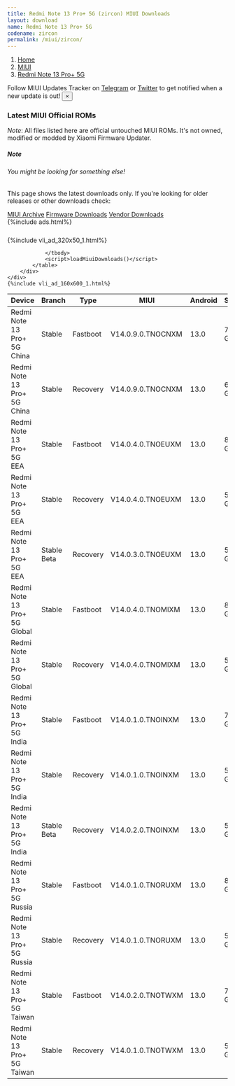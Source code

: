 ```yaml
---
title: Redmi Note 13 Pro+ 5G (zircon) MIUI Downloads
layout: download
name: Redmi Note 13 Pro+ 5G
codename: zircon
permalink: /miui/zircon/
---
```

<nav aria-label="breadcrumb">
    <ol class="breadcrumb">
        <li class="breadcrumb-item"><a href="/">Home</a></li>
        <li class="breadcrumb-item"><a href="/miui/">MIUI</a></li>
        <li class="breadcrumb-item active" aria-current="page"><a href="/miui/zircon/">Redmi Note 13 Pro+ 5G</a></li>
    </ol>
</nav>
<div class="alert alert-primary alert-dismissible fade show" role="alert">
    Follow MIUI Updates Tracker on <a href="https://t.me/MIUIUpdatesTracker" class="alert-link">Telegram</a>
     or <a href="https://twitter.com/MiFwUpdater" class="alert-link">Twitter</a> to get notified when a new update is out!
    <button type="button" class="close" data-dismiss="alert" aria-label="Close">
        <span aria-hidden="true">&times;</span>
    </button>
</div>

### Latest MIUI Official ROMs
*Note*: All files listed here are official untouched MIUI ROMs. It's not owned, modified or modded by Xiaomi Firmware Updater.
<div class="card">
  <div class="card-body">
    <h5 class="card-title">Note</h5>
    <h6 class="card-subtitle mb-2 text-muted">You might be looking for something else!</h6>
    <p class="card-text">This page shows the latest downloads only.
     If you're looking for older releases or other downloads check:</p>
    <a href="/archive/miui/zircon/" class="card-link">MIUI Archive</a>
    <a href="/firmware/zircon/" class="card-link">Firmware Downloads</a>
    <a href="/vendor/zircon/" class="card-link">Vendor Downloads</a>
  </div>
</div>
{%include ads.html%}
<div class="row justify-content-center">
    <div class="col-10">
        <div class="table-responsive-md" style="margin-top: 25px;">
            {%include vli_ad_320x50_1.html%}
            <table id="miui" class="display dt-responsive nowrap compact table table-striped table-hover table-sm">
                <thead class="thead-dark">
                    <tr>
                        <th data-ref="device">Device</th>
                        <th data-ref="branch">Branch</th>
                        <th data-ref="type">Type</th>
                        <th data-ref="miui">MIUI</th>
                        <th data-ref="android">Android</th>
                        <th data-ref="size">Size</th>
                        <th data-ref="size">Date</th>
                        <th data-ref="link">Link</th>
                    </tr>
                </thead>
                <tbody>
                <tr><td>Redmi Note 13 Pro+ 5G China</td><td>Stable</td><td>Fastboot</td><td>V14.0.9.0.TNOCNXM</td><td>13.0</td><td>7.7 GB</td><td>2023-12-29</td><td><a href="/miui/zircon/stable/V14.0.9.0.TNOCNXM/">Download</a></td></tr>
<tr><td>Redmi Note 13 Pro+ 5G China</td><td>Stable</td><td>Recovery</td><td>V14.0.9.0.TNOCNXM</td><td>13.0</td><td>6.2 GB</td><td>2024-01-08</td><td><a href="/miui/zircon/stable/V14.0.9.0.TNOCNXM/">Download</a></td></tr>
<tr><td>Redmi Note 13 Pro+ 5G EEA</td><td>Stable</td><td>Fastboot</td><td>V14.0.4.0.TNOEUXM</td><td>13.0</td><td>8.1 GB</td><td>2024-01-05</td><td><a href="/miui/zircon/stable/V14.0.4.0.TNOEUXM/">Download</a></td></tr>
<tr><td>Redmi Note 13 Pro+ 5G EEA</td><td>Stable</td><td>Recovery</td><td>V14.0.4.0.TNOEUXM</td><td>13.0</td><td>5.7 GB</td><td>2024-01-16</td><td><a href="/miui/zircon/stable/V14.0.4.0.TNOEUXM/">Download</a></td></tr>
<tr><td>Redmi Note 13 Pro+ 5G EEA</td><td>Stable Beta</td><td>Recovery</td><td>V14.0.3.0.TNOEUXM</td><td>13.0</td><td>5.6 GB</td><td>2023-12-04</td><td><a href="/miui/zircon/stable beta/V14.0.3.0.TNOEUXM/">Download</a></td></tr>
<tr><td>Redmi Note 13 Pro+ 5G Global</td><td>Stable</td><td>Fastboot</td><td>V14.0.4.0.TNOMIXM</td><td>13.0</td><td>8.4 GB</td><td>2024-01-02</td><td><a href="/miui/zircon/stable/V14.0.4.0.TNOMIXM/">Download</a></td></tr>
<tr><td>Redmi Note 13 Pro+ 5G Global</td><td>Stable</td><td>Recovery</td><td>V14.0.4.0.TNOMIXM</td><td>13.0</td><td>5.6 GB</td><td>2024-01-16</td><td><a href="/miui/zircon/stable/V14.0.4.0.TNOMIXM/">Download</a></td></tr>
<tr><td>Redmi Note 13 Pro+ 5G India</td><td>Stable</td><td>Fastboot</td><td>V14.0.1.0.TNOINXM</td><td>13.0</td><td>7.0 GB</td><td>2023-11-08</td><td><a href="/miui/zircon/stable/V14.0.1.0.TNOINXM/">Download</a></td></tr>
<tr><td>Redmi Note 13 Pro+ 5G India</td><td>Stable</td><td>Recovery</td><td>V14.0.1.0.TNOINXM</td><td>13.0</td><td>5.4 GB</td><td>2024-01-09</td><td><a href="/miui/zircon/stable/V14.0.1.0.TNOINXM/">Download</a></td></tr>
<tr><td>Redmi Note 13 Pro+ 5G India</td><td>Stable Beta</td><td>Recovery</td><td>V14.0.2.0.TNOINXM</td><td>13.0</td><td>5.5 GB</td><td>2024-01-19</td><td><a href="/miui/zircon/stable beta/V14.0.2.0.TNOINXM/">Download</a></td></tr>
<tr><td>Redmi Note 13 Pro+ 5G Russia</td><td>Stable</td><td>Fastboot</td><td>V14.0.1.0.TNORUXM</td><td>13.0</td><td>8.0 GB</td><td>2023-10-27</td><td><a href="/miui/zircon/stable/V14.0.1.0.TNORUXM/">Download</a></td></tr>
<tr><td>Redmi Note 13 Pro+ 5G Russia</td><td>Stable</td><td>Recovery</td><td>V14.0.1.0.TNORUXM</td><td>13.0</td><td>5.4 GB</td><td>2024-01-23</td><td><a href="/miui/zircon/stable/V14.0.1.0.TNORUXM/">Download</a></td></tr>
<tr><td>Redmi Note 13 Pro+ 5G Taiwan</td><td>Stable</td><td>Fastboot</td><td>V14.0.2.0.TNOTWXM</td><td>13.0</td><td>7.2 GB</td><td>2024-01-16</td><td><a href="/miui/zircon/stable/V14.0.2.0.TNOTWXM/">Download</a></td></tr>
<tr><td>Redmi Note 13 Pro+ 5G Taiwan</td><td>Stable</td><td>Recovery</td><td>V14.0.1.0.TNOTWXM</td><td>13.0</td><td>5.4 GB</td><td>2024-01-23</td><td><a href="/miui/zircon/stable/V14.0.1.0.TNOTWXM/">Download</a></td></tr>

                </tbody>
                <script>loadMiuiDownloads()</script>
            </table>
        </div>
    </div>
    {%include vli_ad_160x600_1.html%}
</div>
